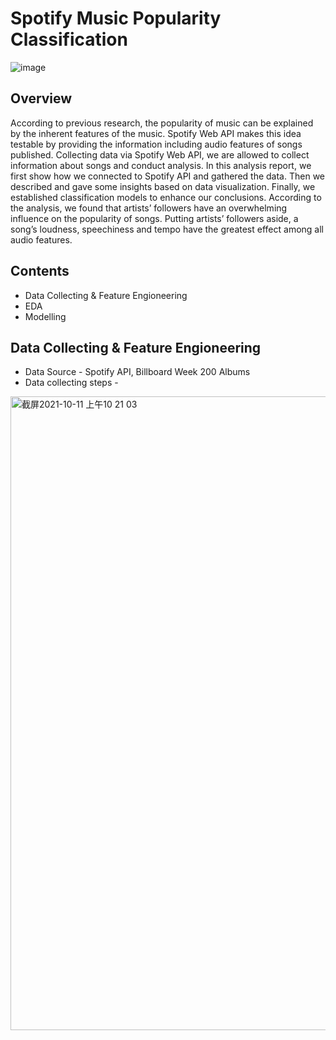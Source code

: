 # Spotify Music Popularity Classification

![image](https://user-images.githubusercontent.com/62194058/136700862-5956aef5-8961-4ff8-8363-4418c727716c.png)

## Overview
According to previous research, the popularity of music can be explained by the inherent features of the music. Spotify Web API makes this idea testable by providing the information including audio features of songs published. Collecting data via Spotify Web API, we are allowed to collect information about songs and conduct analysis. In this analysis report, we first show how we connected to Spotify API and gathered the data. Then we described and gave some insights based on data visualization. Finally, we established classification models to enhance our conclusions. According to the analysis, we found that artists’ followers have an overwhelming influence on the popularity of songs. Putting artists’ followers aside, a song’s loudness, speechiness and tempo have the greatest effect among all audio features.

## Contents
* Data Collecting & Feature Engioneering
* EDA
* Modelling

## Data Collecting & Feature Engioneering
* Data Source - Spotify API, Billboard Week 200 Albums
* Data collecting steps - 
<img width="1014" alt="截屏2021-10-11 上午10 21 03" src="https://user-images.githubusercontent.com/62194058/136806354-d7b041f6-5027-4638-aebd-0736a147cf7a.png">



